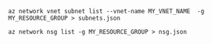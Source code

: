 ```console
az network vnet subnet list --vnet-name MY_VNET_NAME  -g MY_RESOURCE_GROUP > subnets.json
```

```console
az network nsg list -g MY_RESOURCE_GROUP > nsg.json
```

